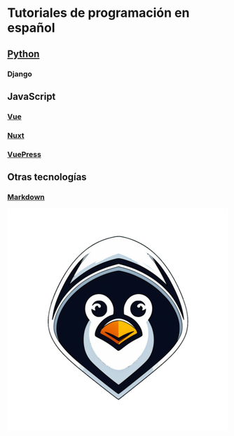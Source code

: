 # Tutoriales de programación en español

## [Python](./python/)
### Django

## JavaScript
### [Vue](./vue/)
### [Nuxt](./nuxt/)
### [VuePress](./vuepress/)

## Otras tecnologías
### [Markdown](./markdown/)

![Hacker Tux](./assets/hackertux.png)
